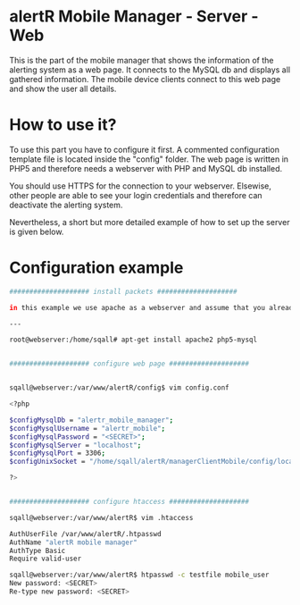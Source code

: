 alertR Mobile Manager - Server - Web
======

This is the part of the mobile manager that shows the information of the alerting system as a web page. It connects to the MySQL db and displays all gathered information. The mobile device clients connect to this web page and show the user all details.


How to use it?
======

To use this part you have to configure it first. A commented configuration template file is located inside the "config" folder. The web page is written in PHP5 and therefore needs a webserver with PHP and MySQL db installed.

You should use HTTPS for the connection to your webserver. Elsewise, other people are able to see your login credentials and therefore can deactivate the alerting system.

Nevertheless, a short but more detailed example of how to set up the server is given below.


Configuration example
======

```bash
#################### install packets ####################

in this example we use apache as a webserver and assume that you already installed/configured the manager client mobile

---

root@webserver:/home/sqall# apt-get install apache2 php5-mysql


#################### configure web page ####################


sqall@webserver:/var/www/alertR/config$ vim config.conf

<?php

$configMysqlDb = "alertr_mobile_manager";
$configMysqlUsername = "alertr_mobile";
$configMysqlPassword = "<SECRET>";
$configMysqlServer = "localhost";
$configMysqlPort = 3306;
$configUnixSocket = "/home/sqall/alertR/managerClientMobile/config/localsocket";

?>


#################### configure htaccess ####################

sqall@webserver:/var/www/alertR$ vim .htaccess

AuthUserFile /var/www/alertR/.htpasswd
AuthName "alertR mobile manager"
AuthType Basic
Require valid-user

sqall@webserver:/var/www/alertR$ htpasswd -c testfile mobile_user
New password: <SECRET>
Re-type new password: <SECRET>
```